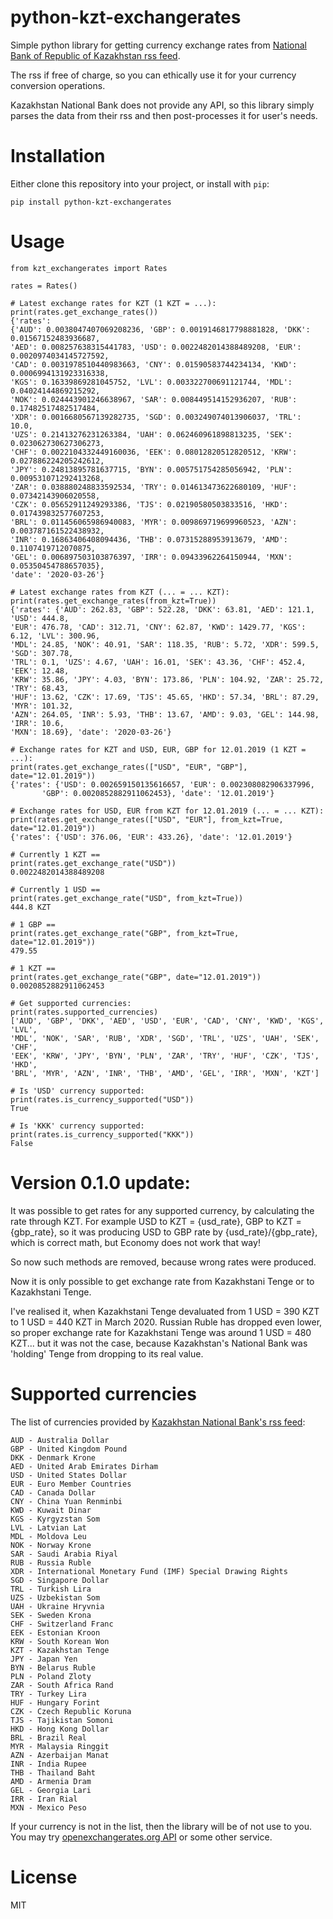 # python-kzt-exchangerates
Simple python library for getting currency exchange rates from [National Bank of Republic of Kazakhstan rss feed](https://nationalbank.kz/rss/rates_all.xml).

The rss if free of charge, so you can ethically use it for your currency conversion operations.

Kazakhstan National Bank does not provide any API, so this library simply parses the data from their rss and then post-processes it for user's needs.

# Installation
Either clone this repository into your project, or install with `pip`:
```
pip install python-kzt-exchangerates
```

# Usage
```
from kzt_exchangerates import Rates

rates = Rates()

# Latest exchange rates for KZT (1 KZT = ...):
print(rates.get_exchange_rates())
{'rates':
{'AUD': 0.0038047407069208236, 'GBP': 0.0019146817798881828, 'DKK': 0.01567152483936687,
'AED': 0.008257638315441783, 'USD': 0.0022482014388489208, 'EUR': 0.0020974034145727592,
'CAD': 0.0031978510440983663, 'CNY': 0.01590583744234134, 'KWD': 0.0006994131923316338,
'KGS': 0.16339869281045752, 'LVL': 0.003322700691121744, 'MDL': 0.04024144869215292,
'NOK': 0.024443901246638967, 'SAR': 0.008449514152936207, 'RUB': 0.17482517482517484,
'XDR': 0.0016680567139282735, 'SGD': 0.003249074013906037, 'TRL': 10.0,
'UZS': 0.21413276231263384, 'UAH': 0.062460961898813235, 'SEK': 0.023062730627306273,
'CHF': 0.0022104332449160036, 'EEK': 0.08012820512820512, 'KRW': 0.027886224205242612,
'JPY': 0.24813895781637715, 'BYN': 0.005751754285056942, 'PLN': 0.009531071292413268,
'ZAR': 0.038880248833592534, 'TRY': 0.014613473622680109, 'HUF': 0.07342143906020558,
'CZK': 0.05652911249293386, 'TJS': 0.02190580503833516, 'HKD': 0.017439832577607253,
'BRL': 0.011456065986940083, 'MYR': 0.009869719699960523, 'AZN': 0.003787161522438932,
'INR': 0.16863406408094436, 'THB': 0.07315288953913679, 'AMD': 0.1107419712070875,
'GEL': 0.006897503103876397, 'IRR': 0.09433962264150944, 'MXN': 0.05350454788657035},
'date': '2020-03-26'}

# Latest exchange rates from KZT (... = ... KZT):
print(rates.get_exchange_rates(from_kzt=True))
{'rates': {'AUD': 262.83, 'GBP': 522.28, 'DKK': 63.81, 'AED': 121.1, 'USD': 444.8,
'EUR': 476.78, 'CAD': 312.71, 'CNY': 62.87, 'KWD': 1429.77, 'KGS': 6.12, 'LVL': 300.96,
'MDL': 24.85, 'NOK': 40.91, 'SAR': 118.35, 'RUB': 5.72, 'XDR': 599.5, 'SGD': 307.78,
'TRL': 0.1, 'UZS': 4.67, 'UAH': 16.01, 'SEK': 43.36, 'CHF': 452.4, 'EEK': 12.48,
'KRW': 35.86, 'JPY': 4.03, 'BYN': 173.86, 'PLN': 104.92, 'ZAR': 25.72, 'TRY': 68.43,
'HUF': 13.62, 'CZK': 17.69, 'TJS': 45.65, 'HKD': 57.34, 'BRL': 87.29, 'MYR': 101.32,
'AZN': 264.05, 'INR': 5.93, 'THB': 13.67, 'AMD': 9.03, 'GEL': 144.98, 'IRR': 10.6,
'MXN': 18.69}, 'date': '2020-03-26'}

# Exchange rates for KZT and USD, EUR, GBP for 12.01.2019 (1 KZT = ...):
print(rates.get_exchange_rates(["USD", "EUR", "GBP"], date="12.01.2019"))
{'rates': {'USD': 0.002659150135616657, 'EUR': 0.002308082906337996,
       'GBP': 0.0020852882911062453}, 'date': '12.01.2019'}

# Exchange rates for USD, EUR from KZT for 12.01.2019 (... = ... KZT):
print(rates.get_exchange_rates(["USD", "EUR"], from_kzt=True, date="12.01.2019"))
{'rates': {'USD': 376.06, 'EUR': 433.26}, 'date': '12.01.2019'}

# Currently 1 KZT ==
print(rates.get_exchange_rate("USD"))
0.0022482014388489208

# Currently 1 USD ==
print(rates.get_exchange_rate("USD", from_kzt=True))
444.8 KZT

# 1 GBP ==
print(rates.get_exchange_rate("GBP", from_kzt=True, date="12.01.2019"))
479.55

# 1 KZT ==
print(rates.get_exchange_rate("GBP", date="12.01.2019"))
0.0020852882911062453

# Get supported currencies:
print(rates.supported_currencies)
['AUD', 'GBP', 'DKK', 'AED', 'USD', 'EUR', 'CAD', 'CNY', 'KWD', 'KGS', 'LVL',
'MDL', 'NOK', 'SAR', 'RUB', 'XDR', 'SGD', 'TRL', 'UZS', 'UAH', 'SEK', 'CHF',
'EEK', 'KRW', 'JPY', 'BYN', 'PLN', 'ZAR', 'TRY', 'HUF', 'CZK', 'TJS', 'HKD',
'BRL', 'MYR', 'AZN', 'INR', 'THB', 'AMD', 'GEL', 'IRR', 'MXN', 'KZT']

# Is 'USD' currency supported:
print(rates.is_currency_supported("USD"))
True

# Is 'KKK' currency supported:
print(rates.is_currency_supported("KKK"))
False

```

# Version 0.1.0 update:
It was possible to get rates for any supported currency, by calculating the rate through KZT.
For example USD to KZT = {usd_rate}, GBP to KZT = {gbp_rate}, so it was producing USD to GBP
rate by {usd_rate}/{gbp_rate}, which is correct math, but Economy does not work that way!

So now such methods are removed, because wrong rates were produced.

Now it is only possible to get exchange rate from Kazakhstani Tenge or to Kazakhstani Tenge.

I've realised it, when Kazakhstani Tenge devaluated from 1 USD = 390 KZT to 1 USD = 440 KZT
in March 2020. Russian Ruble has dropped even lower, so proper exchange rate for
Kazakhstani Tenge was around 1 USD = 480 KZT... but it was not the case, because
Kazakhstan's National Bank was 'holding' Tenge from dropping to its real value.

# Supported currencies
The list of currencies provided by [Kazakhstan National Bank's rss feed](https://nationalbank.kz/rss/rates_all.xml):
```
AUD - Australia Dollar
GBP - United Kingdom Pound
DKK - Denmark Krone
AED - United Arab Emirates Dirham
USD - United States Dollar
EUR - Euro Member Countries
CAD - Canada Dollar
CNY - China Yuan Renminbi
KWD - Kuwait Dinar
KGS - Kyrgyzstan Som
LVL - Latvian Lat
MDL - Moldova Leu
NOK - Norway Krone
SAR - Saudi Arabia Riyal
RUB - Russia Ruble
XDR - International Monetary Fund (IMF) Special Drawing Rights
SGD - Singapore Dollar
TRL - Turkish Lira
UZS - Uzbekistan Som
UAH - Ukraine Hryvnia
SEK - Sweden Krona
CHF - Switzerland Franc
EEK - Estonian Kroon
KRW - South Korean Won
KZT - Kazakhstan Tenge
JPY - Japan Yen
BYN - Belarus Ruble
PLN - Poland Zloty
ZAR - South Africa Rand
TRY - Turkey Lira
HUF - Hungary Forint
CZK - Czech Republic Koruna
TJS - Tajikistan Somoni
HKD - Hong Kong Dollar
BRL - Brazil Real
MYR - Malaysia Ringgit
AZN - Azerbaijan Manat
INR - India Rupee
THB - Thailand Baht
AMD - Armenia Dram
GEL - Georgia Lari
IRR - Iran Rial
MXN - Mexico Peso
```
If your currency is not in the list, then the library will be of not use to you. You may try [openexchangerates.org API](https://github.com/metglobal/openexchangerates) or some other service.
# License
MIT